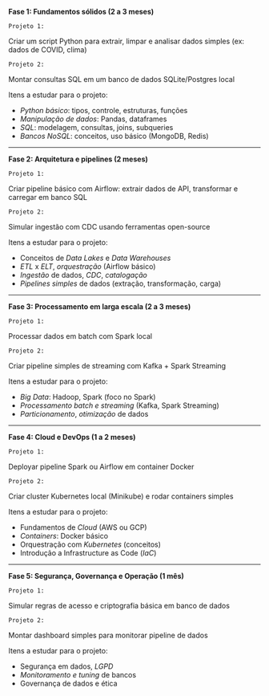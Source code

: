 **Fase 1: Fundamentos sólidos (2 a 3 meses)**

	Projeto 1:

Criar um script Python para extrair, limpar e analisar dados simples (ex: dados de COVID, clima)

	Projeto 2:

Montar consultas SQL em um banco de dados SQLite/Postgres local


Itens a estudar para o projeto:
- *Python básico*: tipos, controle, estruturas, funções
- *Manipulação de dados*: Pandas, dataframes
- *SQL*: modelagem, consultas, joins, subqueries
- *Bancos NoSQL*: conceitos, uso básico (MongoDB, Redis)

---

**Fase 2: Arquitetura e pipelines (2 meses)**

	Projeto 1:

Criar pipeline básico com Airflow: extrair dados de API, transformar e carregar em banco SQL

	Projeto 2: 

Simular ingestão com CDC usando ferramentas open-source


Itens a estudar para o projeto:
- Conceitos de *Data Lakes* e *Data Warehouses*
- *ETL* x *ELT*, *orquestração* (Airflow básico)
- *Ingestão* de dados, *CDC*, *catalogação*
- *Pipelines simples* de dados (extração, transformação, carga)

---

**Fase 3: Processamento em larga escala (2 a 3 meses)**

	Projeto 1:

Processar dados em batch com Spark local

	Projeto 2: 

Criar pipeline simples de streaming com Kafka + Spark Streaming


Itens a estudar para o projeto:
- *Big Data*: Hadoop, Spark (foco no Spark)
- *Processamento batch e streaming* (Kafka, Spark Streaming)
- *Particionamento*, *otimização* de dados

---

**Fase 4: Cloud e DevOps (1 a 2 meses)**

	Projeto 1:

Deployar pipeline Spark ou Airflow em container Docker

	Projeto 2: 

Criar cluster Kubernetes local (Minikube) e rodar containers simples


Itens a estudar para o projeto:
- Fundamentos de *Cloud* (AWS ou GCP)
- *Containers*: Docker básico
- Orquestração com *Kubernetes* (conceitos)
- Introdução a Infrastructure as Code (*IaC*)

---

**Fase 5: Segurança, Governança e Operação (1 mês)**

	Projeto 1:

Simular regras de acesso e criptografia básica em banco de dados

	Projeto 2: 

Montar dashboard simples para monitorar pipeline de dados


Itens a estudar para o projeto:
- Segurança em dados, *LGPD*
- *Monitoramento e tuning* de bancos
- Governança de dados e ética
